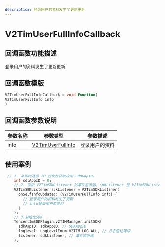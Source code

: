 ```yaml
---
description: 登录用户的资料发生了更新更新
---
```


# V2TimUserFullInfoCallback

## 回调函数功能描述

登录用户的资料发生了更新更新

## 回调函数模版

```dart
V2TimUserFullInfoCallback = void Function(
V2TimUserFullInfo info
)
```

## 回调函数参数说明

| 参数名称 | 参数类型                                                            | 参数描述    |
| ---- | --------------------------------------------------------------- | ------- |
| info | [V2TimUserFullInfo](../guan-jian-lei/user/v2timuserfullinfo.md) | 登录用户的资料 |

## 使用案例

```dart
 // 1. 从即时通信 IM 控制台获取应用 SDKAppID。
    int sdkAppID = 0;
    // 2. 添加 V2TimSDKListener 的事件监听器，sdkListener 是 V2TimSDKListener 的实现类
    V2TimSDKListener sdkListener = V2TimSDKListener(
      onSelfInfoUpdated: (V2TimUserFullInfo info) {
        // 登录用户的资料发生了更新
        // info登录用户的资料
      }
    );
    // 3.初始化SDK
    TencentImSDKPlugin.v2TIMManager.initSDK(
      sdkAppID: sdkAppID, // SDKAppID
      loglevel: LogLevelEnum.V2TIM_LOG_ALL, // 日志登记等级
      listener: sdkListener, // 事件监听器
    );

```

